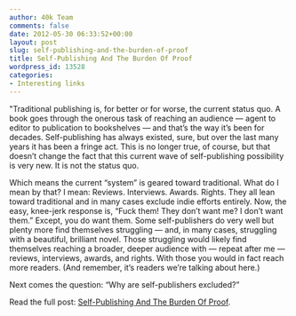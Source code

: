 ```yaml
---
author: 40k Team
comments: false
date: 2012-05-30 06:33:52+00:00
layout: post
slug: self-publishing-and-the-burden-of-proof
title: Self-Publishing And The Burden Of Proof
wordpress_id: 13528
categories:
- Interesting links
---
```


"Traditional publishing is, for better or for worse, the current status quo. A book goes through the onerous task of reaching an audience — agent to editor to publication to bookshelves — and that’s the way it’s been for decades. Self-publishing has always existed, sure, but over the last many years it has been a fringe act. This is no longer true, of course, but that doesn’t change the fact that this current wave of self-publishing possibility is very new. It is not the status quo.

Which means the current “system” is geared toward traditional. What do I mean by that? I mean: Reviews. Interviews. Awards. Rights. They all lean toward traditional and in many cases exclude indie efforts entirely. Now, the easy, knee-jerk response is, “Fuck them! They don’t want me? I don’t want them.” Except, you do want them. Some self-publishers do very well but plenty more find themselves struggling — and, in many cases, struggling with a beautiful, brilliant novel. Those struggling would likely find themselves reaching a broader, deeper audience with — repeat after me — reviews, interviews, awards, and rights. With those you would in fact reach more readers. (And remember, it’s readers we’re talking about here.)

Next comes the question: “Why are self-publishers excluded?”

Read the full post: [Self-Publishing And The Burden Of Proof](http://terribleminds.com/ramble/2012/05/30/self-publishing-and-the-burden-of-proof/).
